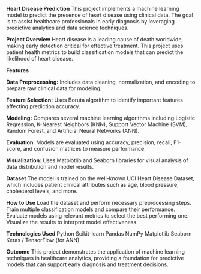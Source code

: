 
**Heart Disease Prediction**
This project implements a machine learning model to predict the presence of heart disease using clinical data. The goal is to assist healthcare professionals in early diagnosis by leveraging predictive analytics and data science techniques.

**Project Overview**
Heart disease is a leading cause of death worldwide, making early detection critical for effective treatment. This project uses patient health metrics to build classification models that can predict the likelihood of heart disease.

**Features**

**Data Preprocessing:** Includes data cleaning, normalization, and encoding to prepare raw clinical data for modeling.

**Feature Selection:** Uses Boruta algorithm to identify important features affecting prediction accuracy.

**Modeling:** Compares several machine learning algorithms including Logistic Regression, K-Nearest Neighbors (KNN), Support Vector Machine (SVM), Random Forest, and Artificial Neural Networks (ANN).

**Evaluation**: Models are evaluated using accuracy, precision, recall, F1-score, and confusion matrices to measure performance.

**Visualization:** Uses Matplotlib and Seaborn libraries for visual analysis of data distribution and model results.

**Dataset**
The model is trained on the well-known UCI Heart Disease Dataset, which includes patient clinical attributes such as age, blood pressure, cholesterol levels, and more.

**How to Use**
Load the dataset and perform necessary preprocessing steps.
Train multiple classification models and compare their performance.
Evaluate models using relevant metrics to select the best performing one.
Visualize the results to interpret model effectiveness.

**Technologies Used**
Python
Scikit-learn
Pandas
NumPy
Matplotlib
Seaborn
Keras / TensorFlow (for ANN)

**Outcome**
This project demonstrates the application of machine learning techniques in healthcare analytics, providing a foundation for predictive models that can support early diagnosis and treatment decisions.

